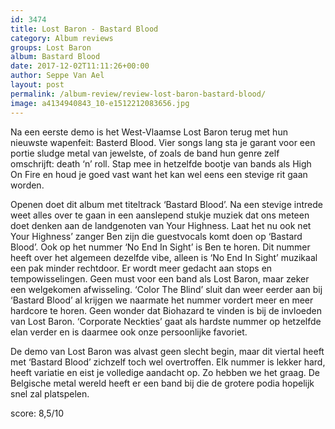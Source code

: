 ```yaml
---
id: 3474
title: Lost Baron - Bastard Blood
category: Album reviews
groups: Lost Baron
album: Bastard Blood
date: 2017-12-02T11:11:26+00:00
author: Seppe Van Ael
layout: post
permalink: /album-review/review-lost-baron-bastard-blood/
image: a4134940843_10-e1512212083656.jpg
---
```

Na een eerste demo is het West-Vlaamse Lost Baron terug met hun nieuwste wapenfeit: Basterd Blood. Vier songs lang sta je garant voor een portie sludge metal van jewelste, of zoals de band hun genre zelf omschrijft: death ‘n’ roll. Stap mee in hetzelfde bootje van bands als High On Fire en houd je goed vast want het kan wel eens een stevige rit gaan worden.

Openen doet dit album met titeltrack ‘Bastard Blood’. Na een stevige intrede weet alles over te gaan in een aanslepend stukje muziek dat ons meteen doet denken aan de landgenoten van Your Highness. Laat het nu ook net Your Highness’ zanger Ben zijn die guestvocals komt doen op ‘Bastard Blood’. Ook op het nummer ‘No End In Sight’ is Ben te horen. Dit nummer heeft over het algemeen dezelfde vibe, alleen is ‘No End In Sight’ muzikaal een pak minder rechtdoor. Er wordt meer gedacht aan stops en tempowisselingen. Geen must voor een band als Lost Baron, maar zeker een welgekomen afwisseling. ‘Color The Blind’ sluit dan weer eerder aan bij ‘Bastard Blood’ al krijgen we naarmate het nummer vordert meer en meer hardcore te horen. Geen wonder dat Biohazard te vinden is bij de invloeden van Lost Baron. ‘Corporate Neckties’ gaat als hardste nummer op hetzelfde elan verder en is daarmee ook onze persoonlijke favoriet.

De demo van Lost Baron was alvast geen slecht begin, maar dit viertal heeft met ‘Bastard Blood’ zichzelf toch wel overtroffen. Elk nummer is lekker hard, heeft variatie en eist je volledige aandacht op. Zo hebben we het graag. De Belgische metal wereld heeft er een band bij die de grotere podia hopelijk snel zal platspelen.

score: 8,5/10

&nbsp;